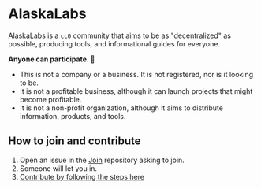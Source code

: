 # AlaskaLabs

AlaskaLabs is a `cc0` community that aims to be as "decentralized" as possible, producing tools, and informational guides for everyone.

**Anyone can participate. 🎉**

- This is not a company or a business. It is not registered, nor is it looking to be.
- It is not a profitable business, although it can launch projects that might become profitable. 
- It is not a non-profit organization, although it aims to distribute information, products, and tools.

## How to join and contribute

1. Open an issue in the [Join](https://github.com/AlaskaLabs/join) repository asking to join.
2. Someone will let you in.
3. [Contribute by following the steps here](https://github.com/AlaskaLabs/join#how-to-contribute)

